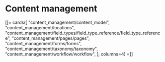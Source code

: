 # Content management



[[= cards([
    "content_management/content_model",
    "content_management/locations",
    "content_management/field_types/field_type_reference/field_type_reference",
    "content_management/pages/pages",
    "content_management/forms/forms",
    "content_management/taxonomy/taxonomy",
    "content_management/workflow/workflow",
], columns=4) =]]
